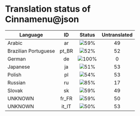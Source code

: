 # Translation status of Cinnamenu@json

Language | ID | Status | Untranslated
---------|:--:|:------:|:-----------:
Arabic | ar | ![59%](http://progressed.io/bar/59) | 49
Brazilian Portuguese | pt_BR | ![52%](http://progressed.io/bar/52) | 52
German | de | ![100%](http://progressed.io/bar/100) | 0
Japanese | ja | ![51%](http://progressed.io/bar/51) | 53
Polish | pl | ![54%](http://progressed.io/bar/54) | 53
Russian | ru | ![85%](http://progressed.io/bar/85) | 17
Slovak | sk | ![59%](http://progressed.io/bar/59) | 49
UNKNOWN | fr_FR | ![59%](http://progressed.io/bar/59) | 50
UNKNOWN | it_IT | ![50%](http://progressed.io/bar/50) | 53

